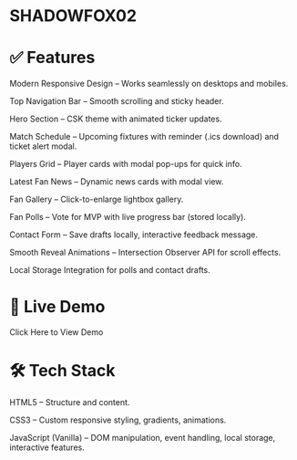 # SHADOWFOX02
# ✅ Features

Modern Responsive Design – Works seamlessly on desktops and mobiles.

Top Navigation Bar – Smooth scrolling and sticky header.

Hero Section – CSK theme with animated ticker updates.

Match Schedule – Upcoming fixtures with reminder (.ics download) and ticket alert modal.

Players Grid – Player cards with modal pop-ups for quick info.

Latest Fan News – Dynamic news cards with modal view.

Fan Gallery – Click-to-enlarge lightbox gallery.

Fan Polls – Vote for MVP with live progress bar (stored locally).

Contact Form – Save drafts locally, interactive feedback message.

Smooth Reveal Animations – Intersection Observer API for scroll effects.

Local Storage Integration for polls and contact drafts.

# 🔗 Live Demo

Click Here to View Demo

# 🛠 Tech Stack

HTML5 – Structure and content.

CSS3 – Custom responsive styling, gradients, animations.

JavaScript (Vanilla) – DOM manipulation, event handling, local storage, interactive features.
